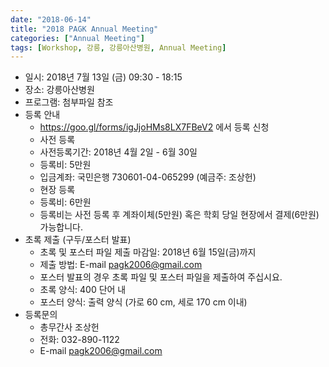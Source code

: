 ```yaml
---
date: "2018-06-14"
title: "2018 PAGK Annual Meeting"
categories: ["Annual Meeting"]
tags: [Workshop, 강릉, 강릉아산병원, Annual Meeting]
---
```


- 일시: 2018년 7월 13일 (금) 09:30 - 18:15
- 장소: 강릉아산병원
- 프로그램: 첨부파일 참조
- 등록 안내
    - https://goo.gl/forms/igJjoHMs8LX7FBeV2 에서 등록 신청
    - 사전 등록
    - 사전등록기간: 2018년 4월 2일 - 6월 30일
    - 등록비: 5만원
    - 입금계좌: 국민은행 730601-04-065299 (예금주: 조상헌)
    - 현장 등록
    - 등록비: 6만원
    - 등록비는 사전 등록 후 계좌이체(5만원) 혹은 학회 당일 현장에서 결제(6만원) 가능합니다.
- 초록 제출 (구두/포스터 발표)
    - 초록 및 포스터 파일 제출 마감일: 2018년 6월 15일(금)까지
    - 제출 방법: E-mail pagk2006@gmail.com
    - 포스터 발표의 경우 초록 파일 및 포스터 파일을 제출하여 주십시요.
    - 초록 양식: 400 단어 내
    - 포스터 양식: 출력 양식 (가로 60 cm, 세로 170 cm 이내)
- 등록문의
    - 총무간사 조상헌
    - 전화: 032-890-1122
    - E-mail pagk2006@gmail.com
